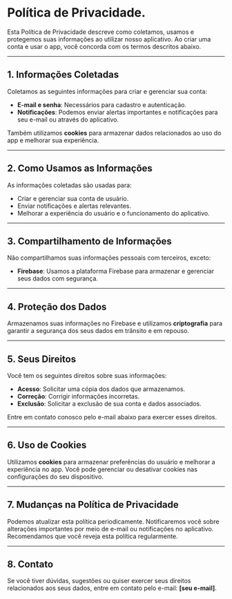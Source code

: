 # Política de Privacidade.

Esta Política de Privacidade descreve como coletamos, usamos e protegemos suas informações ao utilizar nosso aplicativo. Ao criar uma conta e usar o app, você concorda com os termos descritos abaixo.

---

## 1. Informações Coletadas  
Coletamos as seguintes informações para criar e gerenciar sua conta:  
- **E-mail e senha**: Necessários para cadastro e autenticação.  
- **Notificações**: Podemos enviar alertas importantes e notificações para seu e-mail ou através do aplicativo.

Também utilizamos **cookies** para armazenar dados relacionados ao uso do app e melhorar sua experiência.

---

## 2. Como Usamos as Informações  
As informações coletadas são usadas para:  
- Criar e gerenciar sua conta de usuário.  
- Enviar notificações e alertas relevantes.  
- Melhorar a experiência do usuário e o funcionamento do aplicativo.

---

## 3. Compartilhamento de Informações  
Não compartilhamos suas informações pessoais com terceiros, exceto:  
- **Firebase**: Usamos a plataforma Firebase para armazenar e gerenciar seus dados com segurança.

---

## 4. Proteção dos Dados  
Armazenamos suas informações no Firebase e utilizamos **criptografia** para garantir a segurança dos seus dados em trânsito e em repouso.

---

## 5. Seus Direitos  
Você tem os seguintes direitos sobre suas informações:  
- **Acesso**: Solicitar uma cópia dos dados que armazenamos.  
- **Correção**: Corrigir informações incorretas.  
- **Exclusão**: Solicitar a exclusão de sua conta e dados associados.

Entre em contato conosco pelo e-mail abaixo para exercer esses direitos.

---

## 6. Uso de Cookies  
Utilizamos **cookies** para armazenar preferências do usuário e melhorar a experiência no app. Você pode gerenciar ou desativar cookies nas configurações do seu dispositivo.

---

## 7. Mudanças na Política de Privacidade  
Podemos atualizar esta política periodicamente. Notificaremos você sobre alterações importantes por meio de e-mail ou notificações no aplicativo. Recomendamos que você reveja esta política regularmente.

---

## 8. Contato  
Se você tiver dúvidas, sugestões ou quiser exercer seus direitos relacionados aos seus dados, entre em contato pelo e-mail: **[seu e-mail]**.
